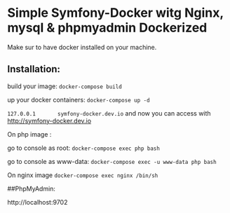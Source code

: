 Simple Symfony-Docker witg Nginx, mysql & phpmyadmin Dockerized
========

Make sur to have docker installed on your machine.

## Installation:

build your image:
`docker-compose build`

up your docker containers:
`docker-compose up -d`

`127.0.0.1       symfony-docker.dev.io` and now you can access with http://symfony-docker.dev.io

On php image : 

go to console as root:
`docker-compose exec php bash`

go to console as www-data:
`docker-compose exec -u www-data php bash`

On nginx image
`docker-compose exec nginx /bin/sh`


##PhpMyAdmin:

http://localhost:9702
